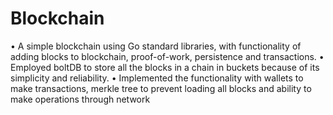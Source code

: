 
# Blockchain

• A simple blockchain using Go standard libraries, with functionality 
of adding blocks to blockchain, proof-of-work, persistence and transactions.
• Employed boltDB to store all the blocks in a chain in buckets because of 
its simplicity and reliability.
• Implemented the functionality with wallets to make transactions, merkle tree
to prevent loading all blocks and ability to make operations through network
